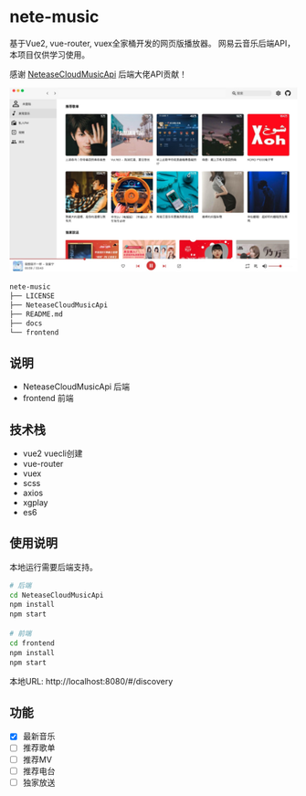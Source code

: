 # nete-music
基于Vue2, vue-router, vuex全家桶开发的网页版播放器。
网易云音乐后端API，本项目仅供学习使用。

感谢 [NeteaseCloudMusicApi](https://binaryify.github.io/NeteaseCloudMusicApi) 后端大佬API贡献！


![](./images/discovery.jpg)

```
nete-music
├── LICENSE
├── NeteaseCloudMusicApi
├── README.md
├── docs
└── frontend
```

## 说明

- NeteaseCloudMusicApi 后端
- frontend 前端



## 技术栈

- vue2 vuecli创建
- vue-router
- vuex
- scss
- axios
- xgplay
- es6


## 使用说明

本地运行需要后端支持。

```bash
# 后端
cd NeteaseCloudMusicApi
npm install
npm start

# 前端
cd frontend
npm install
npm start

```

本地URL: http://localhost:8080/#/discovery


## 功能

- [x] 最新音乐
- [ ] 推荐歌单
- [ ] 推荐MV
- [ ] 推荐电台
- [ ] 独家放送